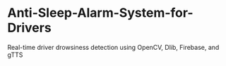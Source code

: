 # Anti-Sleep-Alarm-System-for-Drivers
Real-time driver drowsiness detection using OpenCV, Dlib, Firebase, and gTTS
